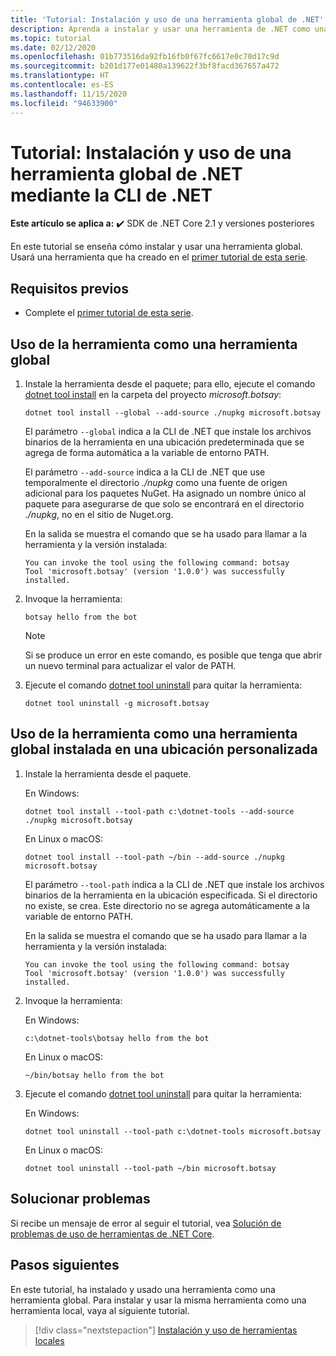```yaml
---
title: 'Tutorial: Instalación y uso de una herramienta global de .NET'
description: Aprenda a instalar y usar una herramienta de .NET como una herramienta global.
ms.topic: tutorial
ms.date: 02/12/2020
ms.openlocfilehash: 01b773516da92fb16fb0f67fc6617e0c70d17c9d
ms.sourcegitcommit: b201d177e01480a139622f3bf8facd367657a472
ms.translationtype: HT
ms.contentlocale: es-ES
ms.lasthandoff: 11/15/2020
ms.locfileid: "94633900"
---
```

# <a name="tutorial-install-and-use-a-net-global-tool-using-the-net-cli"></a>Tutorial: Instalación y uso de una herramienta global de .NET mediante la CLI de .NET

**Este artículo se aplica a:** ✔️ SDK de .NET Core 2.1 y versiones posteriores

En este tutorial se enseña cómo instalar y usar una herramienta global. Usará una herramienta que ha creado en el [primer tutorial de esta serie](global-tools-how-to-create.md).

## <a name="prerequisites"></a>Requisitos previos

* Complete el [primer tutorial de esta serie](global-tools-how-to-create.md).

## <a name="use-the-tool-as-a-global-tool"></a>Uso de la herramienta como una herramienta global

1. Instale la herramienta desde el paquete; para ello, ejecute el comando [dotnet tool install](dotnet-tool-install.md) en la carpeta del proyecto *microsoft.botsay*:

   ```dotnetcli
   dotnet tool install --global --add-source ./nupkg microsoft.botsay
   ```

   El parámetro `--global` indica a la CLI de .NET que instale los archivos binarios de la herramienta en una ubicación predeterminada que se agrega de forma automática a la variable de entorno PATH.

   El parámetro `--add-source` indica a la CLI de .NET que use temporalmente el directorio *./nupkg* como una fuente de origen adicional para los paquetes NuGet. Ha asignado un nombre único al paquete para asegurarse de que solo se encontrará en el directorio *./nupkg*, no en el sitio de Nuget.org.

   En la salida se muestra el comando que se ha usado para llamar a la herramienta y la versión instalada:

   ```console
   You can invoke the tool using the following command: botsay
   Tool 'microsoft.botsay' (version '1.0.0') was successfully installed.
   ```

1. Invoque la herramienta:

   ```console
   botsay hello from the bot
   ```

   > [!NOTE]
   > Si se produce un error en este comando, es posible que tenga que abrir un nuevo terminal para actualizar el valor de PATH.

1. Ejecute el comando [dotnet tool uninstall](dotnet-tool-uninstall.md) para quitar la herramienta:

   ```dotnetcli
   dotnet tool uninstall -g microsoft.botsay
   ```

## <a name="use-the-tool-as-a-global-tool-installed-in-a-custom-location"></a>Uso de la herramienta como una herramienta global instalada en una ubicación personalizada

1. Instale la herramienta desde el paquete.

   En Windows:

   ```dotnetcli
   dotnet tool install --tool-path c:\dotnet-tools --add-source ./nupkg microsoft.botsay
   ```

   En Linux o macOS:

   ```dotnetcli
   dotnet tool install --tool-path ~/bin --add-source ./nupkg microsoft.botsay
   ```

   El parámetro `--tool-path` indica a la CLI de .NET que instale los archivos binarios de la herramienta en la ubicación especificada. Si el directorio no existe, se crea. Este directorio no se agrega automáticamente a la variable de entorno PATH.

   En la salida se muestra el comando que se ha usado para llamar a la herramienta y la versión instalada:

   ```console
   You can invoke the tool using the following command: botsay
   Tool 'microsoft.botsay' (version '1.0.0') was successfully installed.
   ```

1. Invoque la herramienta:

   En Windows:

   ```console
   c:\dotnet-tools\botsay hello from the bot
   ```

   En Linux o macOS:

   ```console
   ~/bin/botsay hello from the bot
   ```

1. Ejecute el comando [dotnet tool uninstall](dotnet-tool-uninstall.md) para quitar la herramienta:

   En Windows:

   ```dotnetcli
   dotnet tool uninstall --tool-path c:\dotnet-tools microsoft.botsay
   ```

   En Linux o macOS:

   ```dotnetcli
   dotnet tool uninstall --tool-path ~/bin microsoft.botsay
   ```

## <a name="troubleshoot"></a>Solucionar problemas

Si recibe un mensaje de error al seguir el tutorial, vea [Solución de problemas de uso de herramientas de .NET Core](troubleshoot-usage-issues.md).

## <a name="next-steps"></a>Pasos siguientes

En este tutorial, ha instalado y usado una herramienta como una herramienta global. Para instalar y usar la misma herramienta como una herramienta local, vaya al siguiente tutorial.

> [!div class="nextstepaction"]
> [Instalación y uso de herramientas locales](local-tools-how-to-use.md)
